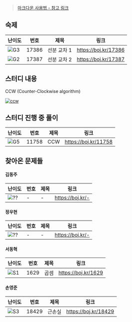 > [마크다운 사용법 - 참고 링크](https://gist.github.com/ihoneymon/652be052a0727ad59601)

## 숙제

| 난이도 | 번호  | 제목        | 링크                 |
| ------ | ----- | ----------- | -------------------- |
| ![G3]  | 17386 | 선분 교차 1 | https://boj.kr/17386 |
| ![G2]  | 17387 | 선분 교차 2 | https://boj.kr/17387 |

## 스터디 내용

CCW (Counter-Clockwise algorithm)

[![ccw](https://github.com/StudyAlgorithmTeam/Season2/assets/19310326/8f10f750-3480-456d-9c0e-83c0fe6eecf3)](https://ohgym.tistory.com/11)


## 스터디 진행 중 풀이

| 난이도 | 번호  | 제목        | 링크                 |
| ------ | ----- | ----------- | -------------------- |
| ![G5]  | 11758 | CCW         | https://boj.kr/11758 |


## 찾아온 문제들

#### 김동주

| 난이도 | 번호 | 제목 | 링크             |
| ------ | ---- | ---- | ---------------- |
| ![??]  | -    | -    | https://boj.kr/- |

#### 정우현

| 난이도 | 번호 | 제목 | 링크             |
| ------ | ---- | ---- | ---------------- |
| ![??]  | -    | -    | https://boj.kr/- |

#### 서동혁

| 난이도 | 번호 | 제목 | 링크             |
| ------ | ---- | ---- | ---------------- |
| ![S1]  |   1629  | 곱셈   | https://boj.kr/1629 |

#### 손영준

| 난이도 | 번호 | 제목 | 링크             |
| ------ | ---- | ---- | ---------------- |
| ![S3]  |    18429    | 근손실    | https://boj.kr/18429 |

<!-- 문제 템플릿

| 난이도 | 번호 | 제목 | 링크             |
| ------ | ---- | ---- | ---------------- |
| ![??]  | -    | -    | https://boj.kr/- |

-->

<!-- solved.ac 문제 난이도 별 태그 이미지 -->

[P1]: https://d2gd6pc034wcta.cloudfront.net/tier/20.svg
[P2]: https://d2gd6pc034wcta.cloudfront.net/tier/19.svg
[P3]: https://d2gd6pc034wcta.cloudfront.net/tier/18.svg
[P4]: https://d2gd6pc034wcta.cloudfront.net/tier/17.svg
[P5]: https://d2gd6pc034wcta.cloudfront.net/tier/16.svg
[G1]: https://d2gd6pc034wcta.cloudfront.net/tier/15.svg
[G2]: https://d2gd6pc034wcta.cloudfront.net/tier/14.svg
[G3]: https://d2gd6pc034wcta.cloudfront.net/tier/13.svg
[G4]: https://d2gd6pc034wcta.cloudfront.net/tier/12.svg
[G5]: https://d2gd6pc034wcta.cloudfront.net/tier/11.svg
[S1]: https://d2gd6pc034wcta.cloudfront.net/tier/10.svg
[S2]: https://d2gd6pc034wcta.cloudfront.net/tier/9.svg
[S3]: https://d2gd6pc034wcta.cloudfront.net/tier/8.svg
[S4]: https://d2gd6pc034wcta.cloudfront.net/tier/7.svg
[S5]: https://d2gd6pc034wcta.cloudfront.net/tier/6.svg
[??]: https://d2gd6pc034wcta.cloudfront.net/tier/0.svg
